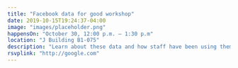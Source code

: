```yaml
---
title: "Facebook data for good workshop"
date: 2019-10-15T19:24:37-04:00
image: "images/placeholder.png"
happensOn: "October 30, 12:00 p.m. – 1:30 p.m"
location: "J Building B1-075"
description: "Learn about these data and how staff have been using them in their work. Then, participate in a workshop to discuss future data products for international development."
rsvplink: "http://google.com"
---
```

